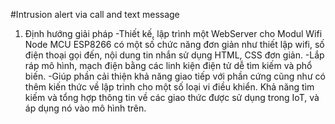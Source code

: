 #Intrusion alert via call and text message 
1. Định hướng giải pháp
-Thiết kế, lập trình một WebServer cho Modul Wifi Node MCU ESP8266 có một số chức năng đơn giản như thiết lập wifi, số điện thoại gọi đến, nội dung tin nhắn sử dụng HTML, CSS đơn giản. 
-Lắp ráp mô hình, mạch điện bằng các linh kiện điện tử dễ tìm kiếm và phổ biến.
-Giúp phần cải thiện khả năng giao tiếp với phần cứng cũng như có thêm kiến thức về lập trình cho một số loại vi điều khiển. Khả năng tìm kiếm và tổng hợp thông tin về các giao thức được sử dụng trong IoT, và áp dụng nó vào mô hình trên.
